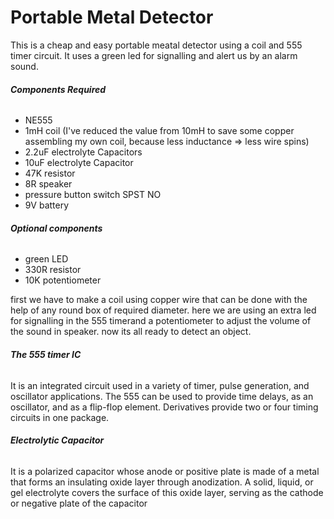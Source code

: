 # **Portable Metal Detector**
This is a cheap and easy portable meatal detector using a coil and 555 timer circuit. It uses a green led for signalling and alert us by an alarm sound.

###### ***Components Required***
- NE555
- 1mH coil (I've reduced the value from 10mH to save some copper assembling my own coil, because less inductance => less wire spins)
- 2.2uF electrolyte Capacitors
- 10uF electrolyte Capacitor
- 47K resistor
- 8R speaker
- pressure button switch SPST NO
- 9V battery

###### ***Optional components***
- green LED
- 330R resistor
- 10K potentiometer



first we have to make a coil using copper wire that can be done with the help of any round box of required diameter.
here we are using an extra led for signalling in the 555 timerand a potentiometer to adjust the volume of the sound in speaker.
now its all ready to detect an object.

###### ***The 555 timer IC***
It is an integrated circuit used in a variety of timer, pulse generation, and oscillator applications. The 555 can be used to provide time delays, as an oscillator, and as a flip-flop element. Derivatives provide two or four timing circuits in one package.

###### ***Electrolytic Capacitor***
It is a polarized capacitor whose anode or positive plate is made of a metal that forms an insulating oxide layer through anodization. A solid, liquid, or gel electrolyte covers the surface of this oxide layer, serving as the cathode or negative plate of the capacitor


